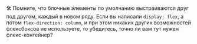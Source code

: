 
🛠 Помните, что блочные элементы по умолчанию выстраиваются друг под другом, каждый в новом ряду. Если вы написали `display: flex`, а потом `flex-direction: column`, и при этом никаких других возможностей флексбоксов не используете, то убедитесь, точно ли вам тут нужен флекс-контейнер?
